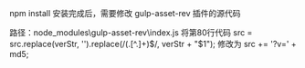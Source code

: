 npm install 安装完成后，需要修改 gulp-asset-rev 插件的源代码

路径：node_modules\gulp-asset-rev\index.js
将第80行代码
src = src.replace(verStr, '').replace(/(\.[^\.]+)$/, verStr + "$1");
修改为
src += '?v=' + md5;

